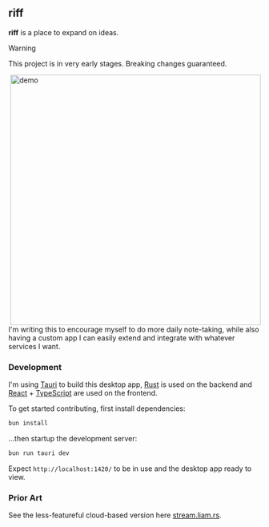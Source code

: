 ## riff

**riff** is a place to expand on ideas.

> [!WARNING]
> This project is in very early stages. Breaking changes guaranteed.

<img align="right" width="500" alt="demo" src="https://github.com/terror/riff/assets/31192478/05dc8534-c655-4146-9ba0-5c3ddbf8da5b">

I'm writing this to encourage myself to do more daily note-taking, while also
having a custom app I can easily extend and integrate with whatever services I
want.

### Development

I'm using [Tauri](https://tauri.app/) to build this desktop app,
[Rust](https://www.rust-lang.org/) is used on the backend and
[React](https://react.dev/) + [TypeScript](https://www.typescriptlang.org/) are
used on the frontend.

To get started contributing, first install dependencies:

```bash
bun install
```

...then startup the development server:

```bash
bun run tauri dev
```

Expect `http://localhost:1420/` to be in use and the desktop app ready to view.

### Prior Art

See the less-featureful cloud-based version here
[stream.liam.rs](https://stream.liam.rs/).
